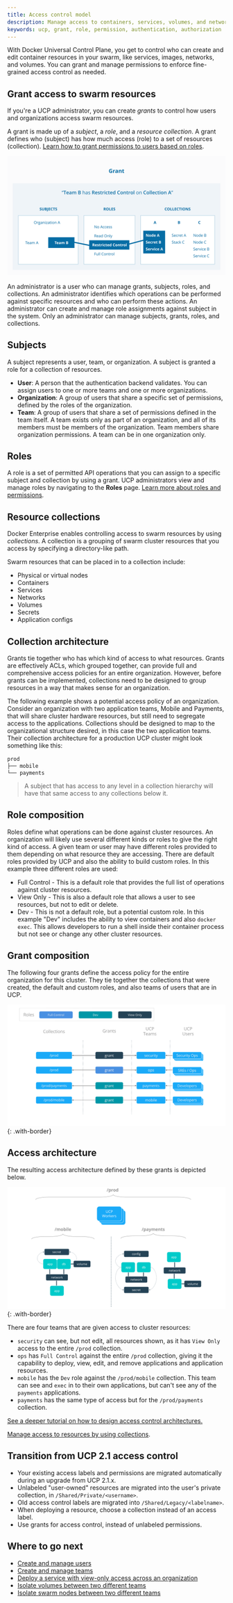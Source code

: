 ```yaml
---
title: Access control model
description: Manage access to containers, services, volumes, and networks by using role-based access control.
keywords: ucp, grant, role, permission, authentication, authorization
---
```


With Docker Universal Control Plane, you get to control who can create and
edit container resources in your swarm, like services, images, networks,
and volumes. You can grant and manage permissions to enforce fine-grained
access control as needed.

## Grant access to swarm resources

If you're a UCP administrator, you can create *grants* to control how users
and organizations access swarm resources.

A grant is made up of a *subject*, a *role*, and a *resource collection*.
A grant defines who (subject) has how much access (role)
to a set of resources (collection).
[Learn how to grant permissions to users based on roles](grant-permissions.md).

![](../images/ucp-grant-model.svg)

An administrator is a user who can manage grants, subjects, roles, and
collections. An administrator identifies which operations can be performed
against specific resources and who can perform these actions. An administrator
can create and manage role assignments against subject in the system.
Only an administrator can manage subjects, grants, roles, and collections.

## Subjects

A subject represents a user, team, or organization. A subject is granted a
role for a collection of resources.

-   **User**: A person that the authentication backend validates. You can
    assign users to one or more teams and one or more organizations.
-   **Organization**: A group of users that share a specific set of
    permissions, defined by the roles of the organization.
-   **Team**: A group of users that share a set of permissions defined in the
    team itself. A team exists only as part of an organization, and all of its
    members must be members of the organization. Team members share
    organization permissions. A team can be in one organization only.

## Roles

A role is a set of permitted API operations that you can assign to a specific
subject and collection by using a grant. UCP administrators view and manage
roles by navigating to the **Roles** page.
[Learn more about roles and permissions](permission-levels.md).

## Resource collections

Docker Enterprise enables controlling access to swarm resources by using
*collections*. A collection is a grouping of swarm cluster resources that you
access by specifying a directory-like path.

Swarm resources that can be placed in to a collection include:

- Physical or virtual nodes
- Containers
- Services
- Networks
- Volumes
- Secrets
- Application configs

## Collection architecture

Grants tie together who has which kind of access to what resources. Grants
are effectively ACLs, which grouped together, can provide full and comprehensive
access policies for an entire organization. However, before grants can be
implemented, collections need to be designed to group resources in a way that
makes sense for an organization.

The following example shows a potential access policy of an organization.
Consider an organization with two application teams, Mobile and Payments, that
will share cluster hardware resources, but still need to segregate access to the
applications. Collections should be designed to map to the organizational
structure desired, in this case the two application teams. Their collection
architecture for a production UCP cluster might look something like this:

```
prod
├── mobile
└── payments
```

> A subject that has access to any level in a collection hierarchy will have
> that same access to any collections below it.

## Role composition

Roles define what operations can be done against cluster resources. An
organization will likely use several different kinds or roles to give the
right kind of access. A given team or user may have different roles provided
to them depending on what resource they are accessing. There are default roles
provided by UCP and also the ability to build custom roles. In this example
three different roles are used:

- Full Control - This is a default role that provides the full list of
  operations against cluster resources.
- View Only - This is also a default role that allows a user to see resources,
  but not to edit or delete.
- Dev - This is not a default role, but a potential custom role. In this
  example "Dev" includes the ability to view containers and also `docker exec`.
  This allows developers to run a shell inside their container process but not
  see or change any other cluster resources.

## Grant composition

The following four grants define the access policy for the entire organization
for this cluster. They tie together the collections that were created, the
default and custom roles, and also teams of users that are in UCP.

![image](../images/access-control-grant-composition.png){: .with-border}

## Access architecture

The resulting access architecture defined by these grants is depicted below.

![image](../images/access-control-collection-architecture.png){: .with-border}

There are four teams that are given access to cluster resources:

- `security` can see, but not edit, all resources shown, as it has `View Only`
  access to the entire `/prod` collection.
- `ops` has `Full Control` against the entire `/prod` collection, giving it the
  capability to deploy, view, edit, and remove applications and application
  resources.
- `mobile` has the `Dev` role against the `/prod/mobile` collection. This team
  can see and `exec` in to their own applications, but can't see any
  of the `payments` applications.
- `payments` has the same type of access but for the `/prod/payments` collection.

[See a deeper tutorial on how to design access control architectures.](access-control-design-ee-standard.md)

[Manage access to resources by using collections](manage-access-with-collections.md).

## Transition from UCP 2.1 access control

-   Your existing access labels and permissions are migrated automatically
    during an upgrade from UCP 2.1.x.
-   Unlabeled "user-owned" resources are migrated into the user's private
    collection, in `/Shared/Private/<username>`.
-   Old access control labels are migrated into `/Shared/Legacy/<labelname>`.
-   When deploying a resource, choose a collection instead of an access label.
-   Use grants for access control, instead of unlabeled permissions.

## Where to go next

-  [Create and manage users](create-and-manage-users.md)
-  [Create and manage teams](create-and-manage-teams.md)
-  [Deploy a service with view-only access across an organization](deploy-view-only-service.md)
-  [Isolate volumes between two different teams](isolate-volumes-between-teams.md)
-  [Isolate swarm nodes between two different teams](isolate-nodes-between-teams.md)

